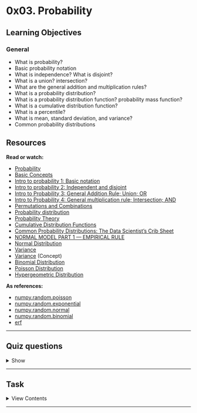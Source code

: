 # 0x03. Probability
## Learning Objectives

### General
- What is probability?
- Basic probability notation
- What is independence? What is disjoint?
- What is a union? intersection?
- What are the general addition and multiplication rules?
- What is a probability distribution?
- What is a probability distribution function? probability mass function?
- What is a cumulative distribution function?
- What is a percentile?
- What is mean, standard deviation, and variance?
- Common probability distributions

## Resources
**Read or watch:**
- [Probability](https://en.wikipedia.org/wiki/Probability)
- [Basic Concepts](http://onlinestatbook.com/2/probability/basic.html)
- [Intro to probability 1: Basic notation](https://www.youtube.com/watch?v=TkU3BvDAOtQ&ab_channel=MrNystrom)
- [Intro to probability 2: Independent and disjoint](https://www.youtube.com/watch?v=GnWHt9nqwBA&ab_channel=MrNystrom)
- [Intro to Probability 3: General Addition Rule; Union; OR](https://www.youtube.com/watch?v=TyAaVGR4MrA&ab_channel=MrNystrom)
- [Intro to Probability 4: General multiplication rule; Intersection; AND](https://www.youtube.com/watch?v=wB-ZG9bgPXY&ab_channel=MrNystrom)
- [Permutations and Combinations](http://onlinestatbook.com/2/probability/permutations.html)
- [Probability distribution](https://en.wikipedia.org/wiki/Probability_distribution)
- [Probability Theory](https://towardsdatascience.com/probability-fundamentals-of-machine-learning-part-1-a156b4703e69)
- [Cumulative Distribution Functions](https://www.oreilly.com/library/view/think-stats-2nd/9781491907344/ch04.html)
- [Common Probability Distributions: The Data Scientist’s Crib Sheet](https://medium.com/@srowen/common-probability-distributions-347e6b945ce4)
- [NORMAL MODEL PART 1 — EMPIRICAL RULE](https://www.youtube.com/watch?v=xgolpGrAZWo&list=PLFGZup_HuWTtIs0Xbzt7vDoFrnZxN4VXT&index=22&ab_channel=MrNystrom)
- [Normal Distribution](https://www.mathsisfun.com/data/standard-normal-distribution.html)
- [Variance](https://en.wikipedia.org/wiki/Variance)
- [Variance](https://www.youtube.com/watch?v=2eP14USYwtg&ab_channel=DrKeonWest) (Concept)
- [Binomial Distribution](http://onlinestatbook.com/2/probability/binomial.html)
- [Poisson Distribution](http://onlinestatbook.com/2/probability/poisson.html)
- [Hypergeometric Distribution](http://onlinestatbook.com/2/probability/hypergeometric.html)

**As references:**

- [numpy.random.poisson](https://docs.scipy.org/doc/numpy-1.14.0/reference/generated/numpy.random.poisson.html)
- [numpy.random.exponential](https://docs.scipy.org/doc/numpy-1.14.0/reference/generated/numpy.random.exponential.html)
- [numpy.random.normal](https://docs.scipy.org/doc/numpy-1.14.0/reference/generated/numpy.random.normal.html)
- [numpy.random.binomial](https://docs.scipy.org/doc/numpy-1.14.0/reference/generated/numpy.random.binomial.html)
- [erf](https://mathworld.wolfram.com/Erf.html)

---

## Quiz questions

<details>
<summary>Show</summary>

### Question #0
What does the expression P(A | B) represent?

- [ ] The probability of A and B
- [ ] The probability of A or B
- [ ] The probability of A and not B
- [x] The probability of A given B

### Question #1
What does the expression P(A ∩ B') represent?

- [ ] The probability of A and B
- [ ] The probability of A or B
- [x] The probability of A and not B
- [ ] The probability of A given B

### Question #2
What does the expression P(A ∩ B) represent?

- [x] The probability of A and B
- [ ] The probability of A or B
- [ ] The probability of A and not B
- [ ] The probability of A given B

### Question #3
What does the expression P(A ∪ B) represent?

- [ ] The probability of A and B
- [x] The probability of A or B
- [ ] The probability of A and not B
- [ ] The probability of A given B

### Question #4

The above image displays the normal distribution of male heights. What is the mode height?

- [ ] 5'6"
- [ ] 5'8"
- [x] 5'10"
- [ ] 6’
- [ ] 6'2"

### Question #5

The above image displays the normal distribution of male heights. What is the standard deviation?

- [ ] 1"
- [ ] 2"
- [x] 4"
- [ ] 8"

### Question #6

The above image displays the normal distribution of male heights. What is the variance?

- [ ] 4"
- [ ] 8"
- [x] 16"
- [ ] 64"

### Question #7

The above image displays the normal distribution of male heights. If a man is 6'6", what percentile would he be in?

- [ ] 84th percentile
- [ ] 95th percentile
- [x] 97.25th percentile
- [ ] 99.7th percentile

### Question #8

What type of distribution is displayed above?

- [ ] Gaussian
- [ ] Hypergeometric
- [ ] Chi-Squared
- [x] Poisson

### Question #9

What type of distribution is displayed above?

- [ ] Gaussian
- [x] Hypergeometric
- [ ] Chi-Squared
- [ ] Poisson

### Question #10

What is the difference between a PDF and a PMF?

- [ ] PDF is for discrete variables while PMF is for continuous variables
- [x] PDF is for continuous variables while PMF is for discrete variables
- [ ] There is no difference

### Question #11

For a given distribution, the value at the 50th percentile is always:

- [ ] mean
- [x] median
- [ ] mode
- [ ] all of the above

### Question #12

For a given distribution, the CDF(x) where x ∈ X:

- [ ] The probability that X = x
- [x] The probability that X <= x
- [ ] The percentile of x
- [ ] The probability that X >= x
 
</details>

---

## Task
<details>
<summary>View Contents</summary>

#### 0\. Initialize Poisson

Create a class `Poisson` that represents a poisson distribution:

*   Class contructor `def __init__(self, data=None, lambtha=1.):`
    *   `data` is a list of the data to be used to estimate the distribution
    *   `lambtha` is the expected number of occurences in a given time frame
    *   Sets the instance attribute `lambtha`
        *   Saves `lambtha` as a float
    *   If `data` is not given, (i.e. `None`):
        *   Use the given `lambtha`
        *   If `lambtha` is not a positive value, raise a `ValueError` with the message `lambtha must be a positive value`
    *   If `data` is given:
        *   Calculate the `lambtha` of `data`
        *   If `data` is not a `list`, raise a `TypeError` with the message `data must be a list`
        *   If `data` does not contain at least two data points, raise a `ValueError` with the message `data must contain multiple values`  
   ```     
    alexa@ubuntu-xenial:0x03-probability$ cat 0-main.py 
    \#!/usr/bin/env python3
    
    import numpy as np
    Poisson = __import__('poisson').Poisson
    
    np.random.seed(0)
    data = np.random.poisson(5., 100).tolist()
    p1 = Poisson(data)
    print('Lambtha:', p1.lambtha)
    
    p2 = Poisson(lambtha=5)
    print('Lambtha:', p2.lambtha)
    alexa@ubuntu-xenial:0x03-probability$ ./0-main.py 
    Lambtha: 4.84
    Lambtha: 5.0
    alexa@ubuntu-xenial:0x03-probability$
```    

**Repo:**

*   GitHub repository: `holbertonschool-machine_learning`
*   Directory: `math/0x03-probability`
*   File: [`poisson.py`](./poisson.py)
   
#### 1\. Poisson PMF 

Update the class `Poisson`:

*   Instance method `def pmf(self, k):`
    *   Calculates the value of the PMF for a given number of “successes”
    *   `k` is the number of “successes”
        *   If `k` is not an integer, convert it to an integer
        *   If `k` is out of range, return `0`
    *   Returns the PMF value for `k`
    
```
    alexa@ubuntu-xenial:0x03-probability$ cat 1-main.py 
    #!/usr/bin/env python3
    
    import numpy as np
    Poisson = __import__('poisson').Poisson
    
    np.random.seed(0)
    data = np.random.poisson(5., 100).tolist()
    p1 = Poisson(data)
    print('P(9):', p1.pmf(9))
    
    p2 = Poisson(lambtha=5)
    print('P(9):', p2.pmf(9))
    alexa@ubuntu-xenial:0x03-probability$ ./1-main.py 
    P(9): 0.03175849616802446
    P(9): 0.036265577412911795
    alexa@ubuntu-xenial:0x03-probability$
```

**Repo:**

*   GitHub repository: `holbertonschool-machine_learning`
*   Directory: `math/0x03-probability`
*   File: [`poisson.py`](./poisson.py)

    
#### 2\. Poisson CDF 

Update the class `Poisson`:

*   Instance method `def cdf(self, k):`
    *   Calculates the value of the CDF for a given number of “successes”
    *   `k` is the number of “successes”
        *   If `k` is not an integer, convert it to an integer
        *   If `k` is out of range, return `0`
    *   Returns the CDF value for `k`
    
```
    alexa@ubuntu-xenial:0x03-probability$ cat 2-main.py 
    #!/usr/bin/env python3
    
    import numpy as np
    Poisson = __import__('poisson').Poisson
    
    np.random.seed(0)
    data = np.random.poisson(5., 100).tolist()
    p1 = Poisson(data)
    print('F(9):', p1.cdf(9))
    
    p2 = Poisson(lambtha=5)
    print('F(9):', p2.cdf(9))
    alexa@ubuntu-xenial:0x03-probability$ ./2-main.py 
    F(9): 0.9736102067423525
    F(9): 0.9681719426208609
    alexa@ubuntu-xenial:0x03-probability$ 
```    

**Repo:**

*   GitHub repository: `holbertonschool-machine_learning`
*   Directory: `math/0x03-probability`
*   File: [`poisson.py`](./poisson.py)



#### 3\. Initialize Exponential 

Create a class `Exponential` that represents an exponential distribution:

*   Class contructor `def __init__(self, data=None, lambtha=1.):`
    *   `data` is a list of the data to be used to estimate the distribution
    *   `lambtha` is the expected number of occurences in a given time frame
    *   Sets the instance attribute `lambtha`
        *   Saves `lambtha` as a float
    *   If `data` is not given (i.e. `None`):
        *   Use the given `lambtha`
        *   If `lambtha` is not a positive value, raise a `ValueError` with the message `lambtha must be a positive value`
    *   If `data` is given:
        *   Calculate the `lambtha` of `data`
        *   If `data` is not a `list`, raise a `TypeError` with the message `data must be a list`
        *   If `data` does not contain at least two data points, raise a `ValueError` with the message `data must contain multiple values`

```
    alexa@ubuntu-xenial:0x03-probability$ cat 3-main.py 
    #!/usr/bin/env python3
    
    import numpy as np
    Exponential = __import__('exponential').Exponential
    
    np.random.seed(0)
    data = np.random.exponential(0.5, 100).tolist()
    e1 = Exponential(data)
    print('Lambtha:', e1.lambtha)
    
    e2 = Exponential(lambtha=2)
    print('Lambtha:', e2.lambtha)
    alexa@ubuntu-xenial:0x03-probability$ ./3-main.py 
    Lambtha: 2.1771114730906937
    Lambtha: 2.0
    alexa@ubuntu-xenial:0x03-probability$
```    

**Repo:**

*   GitHub repository: `holbertonschool-machine_learning`
*   Directory: `math/0x03-probability`
*   File: [`exponential.py`](./exponential.py)



#### 4\. Exponential PDF 

Update the class `Exponential`:

*   Instance method `def pdf(self, x):`
    *   Calculates the value of the PDF for a given time period
    *   `x` is the time period
    *   Returns the PDF value for `x`
    *   If `x` is out of range, return `0`

```
    alexa@ubuntu-xenial:0x03-probability$ cat 4-main.py 
    #!/usr/bin/env python3
    
    import numpy as np
    Exponential = __import__('exponential').Exponential
    
    np.random.seed(0)
    data = np.random.exponential(0.5, 100).tolist()
    e1 = Exponential(data)
    print('f(1):', e1.pdf(1))
    
    e2 = Exponential(lambtha=2)
    print('f(1):', e2.pdf(1))
    alexa@ubuntu-xenial:0x03-probability$ ./4-main.py 
    f(1): 0.24681591903431568
    f(1): 0.2706705664650693
    alexa@ubuntu-xenial:0x03-probability$
```    

**Repo:**

*   GitHub repository: `holbertonschool-machine_learning`
*   Directory: `math/0x03-probability`
*   File: [`exponential.py`](./exponential.py)



#### 5\. Exponential CDF 

Update the class `Exponential`:

*   Instance method `def cdf(self, x):`
    *   Calculates the value of the CDF for a given time period
    *   `x` is the time period
    *   Returns the CDF value for `x`
    *   If `x` is out of range, return `0`

```
    alexa@ubuntu-xenial:0x03-probability$ cat 5-main.py 
    #!/usr/bin/env python3
    
    import numpy as np
    Exponential = __import__('exponential').Exponential
    
    np.random.seed(0)
    data = np.random.exponential(0.5, 100).tolist()
    e1 = Exponential(data)
    print('F(1):', e1.cdf(1))
    
    e2 = Exponential(lambtha=2)
    print('F(1):', e2.cdf(1))
    alexa@ubuntu-xenial:0x03-probability$ ./5-main.py 
    F(1): 0.886631473819791
    F(1): 0.8646647167674654
    alexa@ubuntu-xenial:0x03-probability$
```    

**Repo:**

*   GitHub repository: `holbertonschool-machine_learning`
*   Directory: `math/0x03-probability`
*   File: [`exponential.py`](./exponential.py)



#### 6\. Initialize Normal 

Create a class `Normal` that represents a normal distribution:

*   Class contructor `def __init__(self, data=None, mean=0., stddev=1.):`
    *   `data` is a list of the data to be used to estimate the distribution
    *   `mean` is the mean of the distribution
    *   `stddev` is the standard deviation of the distribution
    *   Sets the instance attributes `mean` and `stddev`
        *   Saves `mean` and `stddev` as floats
    *   If `data` is not given (i.e. `None`)
        *   Use the given `mean` and `stddev`
        *   If `stddev` is not a positive value, raise a `ValueError` with the message `stddev must be a positive value`
    *   If `data` is given:
        *   Calculate the mean and standard deviation of `data`
        *   If `data` is not a `list`, raise a `TypeError` with the message `data must be a list`
        *   If `data` does not contain at least two data points, raise a `ValueError` with the message `data must contain multiple values`

```
    alexa@ubuntu-xenial:0x03-probability$ cat 6-main.py 
    #!/usr/bin/env python3
    
    import numpy as np
    Normal = __import__('normal').Normal
    
    np.random.seed(0)
    data = np.random.normal(70, 10, 100).tolist()
    n1 = Normal(data)
    print('Mean:', n1.mean, ', Stddev:', n1.stddev)
    
    n2 = Normal(mean=70, stddev=10)
    print('Mean:', n2.mean, ', Stddev:', n2.stddev)
    alexa@ubuntu-xenial:0x03-probability$ ./6-main.py 
    Mean: 70.59808015534485 , Stddev: 10.078822447165797
    Mean: 70.0 , Stddev: 10.0
    alexa@ubuntu-xenial:0x03-probability$
```    

**Repo:**

*   GitHub repository: `holbertonschool-machine_learning`
*   Directory: `math/0x03-probability`
*   File: [`normal.py`](./normal.py)



#### 7\. Normalize Normal 

Update the class `Normal`:

*   Instance method `def z_score(self, x):`
    *   Calculates the z-score of a given x-value
    *   `x` is the x-value
    *   Returns the z-score of `x`
*   Instance method `def x_value(self, z):`
    *   Calculates the x-value of a given z-score
    *   `z` is the z-score
    *   Returns the x-value of `z`

```
    alexa@ubuntu-xenial:0x03-probability$ cat 7-main.py 
    #!/usr/bin/env python3
    
    import numpy as np
    Normal = __import__('normal').Normal
    
    np.random.seed(0)
    data = np.random.normal(70, 10, 100).tolist()
    n1 = Normal(data)
    print('Z(90):', n1.z_score(90))
    print('X(2):', n1.x_value(2))
    
    n2 = Normal(mean=70, stddev=10)
    print()
    print('Z(90):', n2.z_score(90))
    print('X(2):', n2.x_value(2))
    alexa@ubuntu-xenial:0x03-probability$ ./7-main.py 
    Z(90): 1.9250185174272068
    X(2): 90.75572504967644
    
    Z(90): 2.0
    X(2): 90.0
    alexa@ubuntu-xenial:0x03-probability$
```    

**Repo:**

*   GitHub repository: `holbertonschool-machine_learning`
*   Directory: `math/0x03-probability`
*   File: [`normal.py`](./normal.py)



#### 8\. Normal PDF 

Update the class `Normal`:

*   Instance method `def pdf(self, x):`
    *   Calculates the value of the PDF for a given x-value
    *   `x` is the x-value
    *   Returns the PDF value for `x`

```
    alexa@ubuntu-xenial:0x03-probability$ cat 8-main.py 
    #!/usr/bin/env python3
    
    import numpy as np
    Normal = __import__('normal').Normal
    
    np.random.seed(0)
    data = np.random.normal(70, 10, 100).tolist()
    n1 = Normal(data)
    print('PSI(90):', n1.pdf(90))
    
    n2 = Normal(mean=70, stddev=10)
    print('PSI(90):', n2.pdf(90))
    alexa@ubuntu-xenial:0x03-probability$ ./8-main.py 
    PSI(90): 0.006206096804434349
    PSI(90): 0.005399096651147344
    alexa@ubuntu-xenial:0x03-probability$
```    

**Repo:**

*   GitHub repository: `holbertonschool-machine_learning`
*   Directory: `math/0x03-probability`
*   File: [`normal.py`](./normal.py)



#### 9\. Normal CDF 

Update the class `Normal`:

*   Instance method `def cdf(self, x):`
    *   Calculates the value of the CDF for a given x-value
    *   `x` is the x-value
    *   Returns the CDF value for `x`

```
    alexa@ubuntu-xenial:0x03-probability$ cat 9-main.py 
    #!/usr/bin/env python3
    
    import numpy as np
    Normal = __import__('normal').Normal
    
    np.random.seed(0)
    data = np.random.normal(70, 10, 100).tolist()
    n1 = Normal(data)
    print('PHI(90):', n1.cdf(90))
    
    n2 = Normal(mean=70, stddev=10)
    print('PHI(90):', n2.cdf(90))
    alexa@ubuntu-xenial:0x03-probability$ ./9-main.py 
    PHI(90): 0.982902011086006
    PHI(90): 0.9922398930667251
    alexa@ubuntu-xenial:0x03-probability$
```   

**Repo:**

*   GitHub repository: `holbertonschool-machine_learning`
*   Directory: `math/0x03-probability`
*   File: [`normal.py`](./normal.py)



#### 10\. Initialize Binomial 

Create a class `Binomial` that represents a binomial distribution:

*   Class contructor `def __init__(self, data=None, n=1, p=0.5):`
    *   `data` is a list of the data to be used to estimate the distribution
    *   `n` is the number of Bernoulli trials
    *   `p` is the probability of a “success”
    *   Sets the instance attributes `n` and `p`
        *   Saves `n` as an integer and `p` as a float
    *   If `data` is not given (i.e. `None`)
        *   Use the given `n` and `p`
        *   If `n` is not a positive value, raise a `ValueError` with the message `n must be a positive value`
        *   If `p` is not a valid probability, raise a `ValueError` with the message `p must be greater than 0 and less than 1`
    *   If `data` is given:
        *   Calculate `n` and `p` from `data`
        *   Round `n` to the nearest integer
        *   _Hint: Calculate `p` first and then calculate `n`. Then recalculate `p`. Think about why you would want to do it this way?_
        *   If `data` is not a `list`, raise a `TypeError` with the message `data must be a list`
        *   If `data` does not contain at least two data points, raise a `ValueError` with the message `data must contain multiple values`

```
    alexa@ubuntu-xenial:0x03-probability$ cat 10-main.py 
    #!/usr/bin/env python3
    
    import numpy as np
    Binomial = __import__('binomial').Binomial
    
    np.random.seed(0)
    data = np.random.binomial(50, 0.6, 100).tolist()
    b1 = Binomial(data)
    print('n:', b1.n, "p:", b1.p)
    
    b2 = Binomial(n=50, p=0.6)
    print('n:', b2.n, "p:", b2.p)
    alexa@ubuntu-xenial:0x03-probability$ ./10-main.py 
    n: 50 p: 0.606
    n: 50 p: 0.6
    alexa@ubuntu-xenial:0x03-probability$ 
```   

**Repo:**

*   GitHub repository: `holbertonschool-machine_learning`
*   Directory: `math/0x03-probability`
*   File: [`binomial.py`](./binomial.py)



#### 11\. Binomial PMF 

Update the class `Binomial`:

*   Instance method `def pmf(self, k):`
    *   Calculates the value of the PMF for a given number of “successes”
    *   `k` is the number of “successes”
        *   If `k` is not an integer, convert it to an integer
        *   If `k` is out of range, return `0`
    *   Returns the PMF value for `k`

```
    alexa@ubuntu-xenial:0x03-probability$ cat 11-main.py 
    #!/usr/bin/env python3
    
    import numpy as np
    Binomial = __import__('binomial').Binomial
    
    np.random.seed(0)
    data = np.random.binomial(50, 0.6, 100).tolist()
    b1 = Binomial(data)
    print('P(30):', b1.pmf(30))
    
    b2 = Binomial(n=50, p=0.6)
    print('P(30):', b2.pmf(30))
    alexa@ubuntu-xenial:0x03-probability$ ./11-main.py 
    P(30): 0.11412829839570347
    P(30): 0.114558552829524
    alexa@ubuntu-xenial:0x03-probability$
```    

**Repo:**

*   GitHub repository: `holbertonschool-machine_learning`
*   Directory: `math/0x03-probability`
*   File: [`binomial.py`](./binomial.py)



#### 12\. Binomial CDF 

Update the class `Binomial`:

*   Instance method `def cdf(self, k):`
    *   Calculates the value of the CDF for a given number of “successes”
    *   `k` is the number of “successes”
        *   If `k` is not an integer, convert it to an integer
        *   If `k` is out of range, return `0`
    *   Returns the CDF value for `k`
    *   _Hint: use the `pmf` method_

```
    alexa@ubuntu-xenial:0x03-probability$ cat 12-main.py 
    #!/usr/bin/env python3
    
    import numpy as np
    Binomial = __import__('binomial').Binomial
    
    np.random.seed(0)
    data = np.random.binomial(50, 0.6, 100).tolist()
    b1 = Binomial(data)
    print('F(30):', b1.cdf(30))
    
    b2 = Binomial(n=50, p=0.6)
    print('F(30):', b2.cdf(30))
    alexa@ubuntu-xenial:0x03-probability$ ./12-main.py 
    F(30): 0.5189392017296368
    F(30): 0.5535236207894576
    alexa@ubuntu-xenial:0x03-probability$
```   

**Repo:**

*   GitHub repository: `holbertonschool-machine_learning`
*   Directory: `math/0x03-probability`
*   File: [`binomial.py`](./binomial.py)

</details>

---
